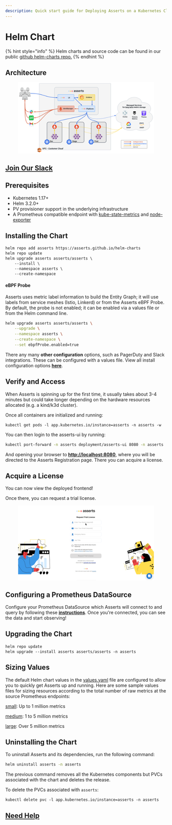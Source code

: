 ```yaml
---
description: Quick start guide for Deploying Asserts on a Kubernetes Cluster
---
```


# Helm Chart

{% hint style="info" %}
Helm charts and source code can be found in our public [github helm-charts repo.](https://github.com/asserts/helm-charts/tree/master/charts/asserts)
{% endhint %}

## **Architecture**

<figure><img src="../../.gitbook/assets/image (1) (3).png" alt=""><figcaption></figcaption></figure>

## ****[**Join Our Slack**](https://join.slack.com/t/asserts-community/shared\_invite/zt-1qxudnxgl-h3TbJs3HDk4Pk4ssEDu\~1Q)****

## **Prerequisites**

* Kubernetes 1.17+
* Helm 3.2.0+
* PV provisioner support in the underlying infrastructure
* A Prometheus compatible endpoint with [kube-state-metrics](https://github.com/prometheus-community/helm-charts/tree/main/charts/kube-state-metrics) and [node-exporter](https://github.com/prometheus-community/helm-charts/tree/main/charts/prometheus-node-exporter)

## **Installing the Chart**

```
helm repo add asserts https://asserts.github.io/helm-charts
helm repo update
helm upgrade asserts asserts/asserts \
    --install \
    --namespace asserts \
    --create-namespace
```

#### eBPF Probe

Asserts uses metric label information to build the Entity Graph; it will use labels from service meshes (Istio, Linkerd) or from the Asserts eBPF Probe. By default, the probe is not enabled; it can be enabled via a values file or from the Helm command line.

```bash
helm upgrade asserts asserts/asserts \
    --upgrade \
    --namespace asserts \
    --create-namespace \
    --set ebpfProbe.enabled=true
```

There any many **other configuration** options, such as PagerDuty and Slack integrations. These can be configured with a values file. View all install configuration options [**here**](https://github.com/asserts/helm-charts/blob/master/charts/asserts/values.yaml).

## **Verify and Access**

When Asserts is spinning up for the first time, it usually takes about 3-4 minutes but could take longer depending on the hardware resources allocated (e.g. a kind/k3d cluster).

Once all containers are initialized and running:

```
kubectl get pods -l app.kubernetes.io/instance=asserts -n asserts -w
```

You can then login to the asserts-ui by running:

```bash
kubectl port-forward -n asserts deployment/asserts-ui 8080 -n asserts
```

And opening your browser to [**http://localhost:8080**](http://localhost:8080/), where you will be directed to the Asserts Registration page. There you can acquire a license.

## **Acquire a License**

You can now view the deployed frontend!

Once there, you can request a trial license.

<figure><img src="../../.gitbook/assets/Asserts Request Trial License.gif" alt=""><figcaption></figcaption></figure>

## Configuring a Prometheus DataSource

Configure your Prometheus DataSource which Asserts will connect to and query by following these [**instructions**](https://docs.asserts.ai/integrations/data-source/prometheus). Once you're connected, you can see the data and start observing!

## Upgrading the Chart

```
helm repo update
helm upgrade --install asserts asserts/asserts -n asserts
```

## Sizing Values

The default Helm chart values in the [values.yaml](https://github.com/asserts/helm-charts/blob/master/charts/asserts/values.yaml) file are configured to allow you to quickly get Asserts up and running. Here are some sample values files for sizing resources according to the total number of raw metrics at the source Prometheus endpoints:

[small](https://github.com/asserts/helm-charts/blob/master/charts/asserts/small.yaml): Up to 1 million metrics

[medium](https://github.com/asserts/helm-charts/blob/master/charts/asserts/medium.yaml): 1 to 5 million metrics

[large](https://github.com/asserts/helm-charts/blob/master/charts/asserts/large.yaml): Over 5 million metrics

## Uninstalling the Chart

To uninstall Asserts and its dependencies, run the following command:

```bash
helm uninstall asserts -n asserts
```

The previous command removes all the Kubernetes components but PVCs associated with the chart and deletes the release.

To delete the PVCs associated with `asserts`:

```
kubectl delete pvc -l app.kubernetes.io/instance=asserts -n asserts
```

## [Need Help](<../../README (1).md#before-you-begin>)

